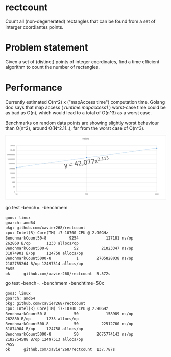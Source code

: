 # rectcount
Count all (non-degenerated) rectangles that can be found from a set of interger coordiantes points.

# Problem statement

Given a set of (distinct) points of integer coordinates, find a time efficient algorithm to count the number of rectangles.

# Performance 

Currently estimated O(n^2) x ("mapAccess time") computation time.
Golang doc says that map access ( *runtime.mapaccess1* ) worst-case time could be as bad as O(n), 
which would lead to a total of O(n^3) as a worst case.

Benchmarks on random data points are showing slightly worst behaviour than O(n^2), around O(N^2.11..), far from the worst case of O(n^3).

![image](benchBehaviour.png)

go test -bench=. -benchmem

```
goos: linux
goarch: amd64
pkg: github.com/xavier268/rectcount
cpu: Intel(R) Core(TM) i7-10700 CPU @ 2.90GHz
BenchmarkCount50-8          9254            127181 ns/op          262860 B/op       1233 allocs/op
BenchmarkCount500-8           52          21023347 ns/op        31874901 B/op     124758 allocs/op
BenchmarkCount5000-8           1        2705828038 ns/op        2182755264 B/op 12497514 allocs/op
PASS
ok      github.com/xavier268/rectcount  5.572s
```

go test -bench=. -benchmem -benchtime=50x

```
goos: linux
goarch: amd64
pkg: github.com/xavier268/rectcount
cpu: Intel(R) Core(TM) i7-10700 CPU @ 2.90GHz
BenchmarkCount50-8            50            158989 ns/op          262880 B/op       1233 allocs/op
BenchmarkCount500-8           50          22512760 ns/op        31874904 B/op     124758 allocs/op
BenchmarkCount5000-8          50        2675774143 ns/op        2182754588 B/op 12497513 allocs/op
PASS
ok      github.com/xavier268/rectcount  137.787s
```
